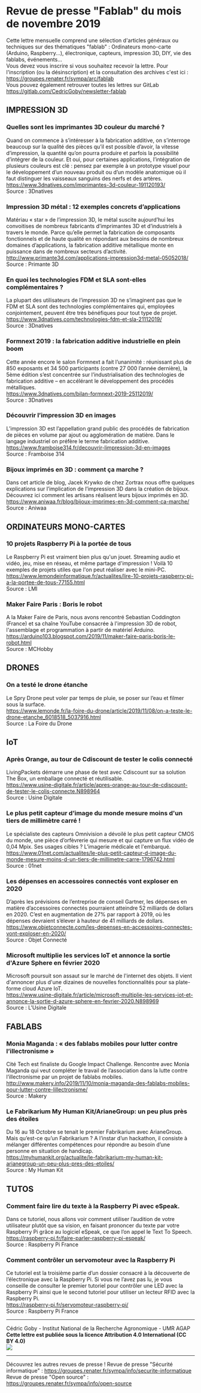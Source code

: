 # Revue de presse "Fablab" du mois de novembre 2019

Cette lettre mensuelle comprend une sélection d'articles généraux ou techniques sur des thématiques "fablab" : Ordinateurs mono-carte (Arduino, Raspberry...), électronique, capteurs, impression 3D, DIY, vie des fablabs, événements...  
Vous devez vous inscrire si vous souhaitez recevoir la lettre. Pour l'inscription (ou la désinscription) et la consultation des archives c'est ici : https://groupes.renater.fr/sympa/arc/fablab  
Vous pouvez également retrouver toutes les lettres sur GitLab https://gitlab.com/CedricGoby/newsletter-fablab

## IMPRESSION 3D
### Quelles sont les imprimantes 3D couleur du marché ?
Quand on commence à s’intéresser à la fabrication additive, on s’interroge beaucoup sur la qualité des pièces qu’il est possible d’avoir, la vitesse d’impression, la quantité qu’on pourra produire et parfois la possibilité d’intégrer de la couleur. Et oui, pour certaines applications, l’intégration de plusieurs couleurs est clé : pensez par exemple à un prototype visuel pour le développement d’un nouveau produit ou d’un modèle anatomique où il faut distinguer les vaisseaux sanguins des nerfs et des artères.  
https://www.3dnatives.com/imprimantes-3d-couleur-191120193/  
Source : 3Dnatives

### Impression 3D métal : 12 exemples concrets d’applications
Matériau « star » de l’impression 3D, le métal suscite aujourd’hui les convoitises de nombreux fabricants d’imprimantes 3D et d’industriels à travers le monde. Parce qu’elle permet la fabrication de composants fonctionnels et de haute qualité en répondant aux besoins de nombreux domaines d’applications, la fabrication additive métallique monte en puissance dans de nombreux secteurs d’activité.  
http://www.primante3d.com/applications-impression3d-metal-05052018/  
Source : Primante 3D

### En quoi les technologies FDM et SLA sont-elles complémentaires ?
La plupart des utilisateurs de l’impression 3D ne s’imaginent pas que le FDM et SLA sont des technologies complémentaires qui, employées conjointement, peuvent être très bénéfiques pour tout type de projet.  
https://www.3dnatives.com/technologies-fdm-et-sla-21112019/  
Source : 3Dnatives

### Formnext 2019 : la fabrication additive industrielle en plein boom
Cette année encore le salon Formnext a fait l’unanimité : réunissant plus de 850 exposants et 34 500 participants (contre 27 000 l’année dernière), la 5ème édition s’est concentrée sur l’industrialisation des technologies de fabrication additive – en accélérant le développement des procédés métalliques.  
https://www.3dnatives.com/bilan-formnext-2019-25112019/  
Source : 3Dnatives

### Découvrir l’impression 3D en images
L’impression 3D est l’appellation grand public des procédés de fabrication de pièces en volume par ajout ou agglomération de matière. Dans le langage industriel on préfère le terme fabrication additive.  
https://www.framboise314.fr/decouvrir-limpression-3d-en-images  
Source : Framboise 314

### Bijoux imprimés en 3D : comment ça marche ?
Dans cet article de blog, Jacek Krywko de chez Zortrax nous offre quelques explications sur l’implication de l’impression 3D dans la création de bijoux. Découvrez ici comment les artisans réalisent leurs bijoux imprimés en 3D.  
https://www.aniwaa.fr/blog/bijoux-imprimes-en-3d-comment-ca-marche/  
Source : Aniwaa

## ORDINATEURS MONO-CARTES
### 10 projets Raspberry Pi à la portée de tous
Le Raspberry Pi est vraiment bien plus qu'un jouet. Streaming audio et vidéo, jeu, mise en réseau, et même partage d'impression ! Voilà 10 exemples de projets utiles que l'on peut réaliser avec le mini-PC.  
https://www.lemondeinformatique.fr/actualites/lire-10-projets-raspberry-pi-a-la-portee-de-tous-77155.html  
Source : LMI

### Maker Faire Paris : Boris le robot
A la Maker Faire de Paris, nous avons rencontré Sebastian Coddington (France) et sa chaîne YouTube consacrée à l'impression 3D de robot, l'assemblage et programmation à partir de matériel Arduino.  
https://arduino103.blogspot.com/2019/11/maker-faire-paris-boris-le-robot.html  
Source : MCHobby

## DRONES
### On a testé le drone étanche
Le Spry Drone peut voler par temps de pluie, se poser sur l’eau et filmer sous la surface.  
https://www.lemonde.fr/la-foire-du-drone/article/2019/11/08/on-a-teste-le-drone-etanche_6018518_5037916.html  
Source : La Foire du Drone

## IoT
### Après Orange, au tour de Cdiscount de tester le colis connecté
LivingPackets démarre une phase de test avec Cdiscount sur sa solution The Box, un emballage connecté et réutilisable.  
https://www.usine-digitale.fr/article/apres-orange-au-tour-de-cdiscount-de-tester-le-colis-connecte.N898964  
Source : Usine Digitale

### Le plus petit capteur d’image du monde mesure moins d'un tiers de millimètre carré !
Le spécialiste des capteurs Omnivision a dévoilé le plus petit capteur CMOS du monde, une pièce d’orfèvrerie qui mesure et qui capture un flux vidéo de 0,04 Mpix. Ses usages cibles ? L’imagerie médicale et l'embarqué.  
https://www.01net.com/actualites/le-plus-petit-capteur-d-image-du-monde-mesure-moins-d-un-tiers-de-millimetre-carre-1796742.html  
Source : 01net

### Les dépenses en accessoires connectés vont exploser en 2020
D’après les prévisions de l’entreprise de conseil Gartner, les dépenses en matière d’accessoires connectés pourraient atteindre 52 milliards de dollars en 2020. C’est en augmentation de 27% par rapport à 2019, où les dépenses devraient s’élever à hauteur de 41 milliards de dollars.  
https://www.objetconnecte.com/les-depenses-en-accessoires-connectes-vont-exploser-en-2020/  
Source : Objet Connecté

### Microsoft multiplie les services IoT et annonce la sortie d'Azure Sphere en février 2020
Microsoft poursuit son assaut sur le marché de l'internet des objets. Il vient d'annoncer plus d'une dizaines de nouvelles fonctionnalités pour sa plate-forme cloud Azure IoT.  
https://www.usine-digitale.fr/article/microsoft-multiplie-les-services-iot-et-annonce-la-sortie-d-azure-sphere-en-fevrier-2020.N898969  
Source : L'Usine Digitale

## FABLABS
### Monia Maganda : « des fablabs mobiles pour lutter contre l’illectronisme »
Cité Tech est finaliste du Google Impact Challenge. Rencontre avec Monia Maganda qui veut compléter le travail de l’association dans la lutte contre l’illectronisme par un projet de fablabs mobiles.  
http://www.makery.info/2019/11/10/monia-maganda-des-fablabs-mobiles-pour-lutter-contre-lillectronisme/  
Source : Makery

### Le Fabrikarium My Human Kit/ArianeGroup: un peu plus près des étoiles
Du 16 au 18 Octobre se tenait le premier Fabrikarium avec ArianeGroup. Mais qu’est-ce qu’un Fabrikarium ? A l’instar d’un hackathon, il consiste à mélanger différentes compétences pour répondre au besoin d’une personne en situation de handicap.  
https://myhumankit.org/actualite/le-fabrikarium-my-human-kit-arianegroup-un-peu-plus-pres-des-etoiles/  
Source : My Human Kit

## TUTOS
### Comment faire lire du texte à la Raspberry Pi avec eSpeak.
Dans ce tutoriel, nous allons voir comment utiliser l’audition de votre utilisateur plutôt que sa vision, en faisant prononcer du texte par votre Raspberry Pi grâce au logiciel eSpeak, ce que l’on appel le Text To Speech.  
https://raspberry-pi.fr/faire-parler-raspberry-pi-espeak/  
Source : Raspberry Pi France

### Comment contrôler un servomoteur avec la Raspberry Pi
Ce tutoriel est la troisième partie d’un dossier consacré à la découverte de l’électronique avec la Raspberry Pi. Si vous ne l’avez pas lu, je vous conseille de consulter le premier tutoriel pour contrôler une LED avec la Raspberry Pi ainsi que le second tutoriel pour utiliser un lecteur RFID avec la Raspberry Pi.  
https://raspberry-pi.fr/servomoteur-raspberry-pi/  
Source : Raspberry Pi France

---
Cédric Goby - Institut National de la Recherche Agronomique - UMR AGAP  
**Cette lettre est publiée sous la licence Attribution 4.0 International (CC BY 4.0)**  
![](https://i.creativecommons.org/l/by/4.0/80x15.png)

---
Découvrez les autres revues de presse !
Revue de presse "Sécurité informatique" : https://groupes.renater.fr/sympa/info/securite-informatique
Revue de presse "Open source" : https://groupes.renater.fr/sympa/info/open-source

